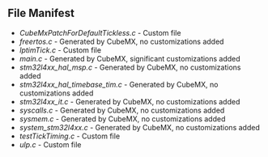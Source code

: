 ## File Manifest

- *CubeMxPatchForDefaultTickless.c* - Custom file
- *freertos.c* - Generated by CubeMX, no customizations added
- *lptimTick.c* - Custom file
- *main.c* - Generated by CubeMX, significant customizations added
- *stm32l4xx_hal_msp.c* - Generated by CubeMX, no customizations added
- *stm32l4xx_hal_timebase_tim.c* - Generated by CubeMX, no customizations added
- *stm32l4xx_it.c* - Generated by CubeMX, no customizations added
- *syscalls.c* - Generated by CubeMX, no customizations added
- *sysmem.c* - Generated by CubeMX, no customizations added
- *system_stm32l4xx.c* - Generated by CubeMX, no customizations added
- *testTickTiming.c* - Custom file
- *ulp.c* - Custom file

